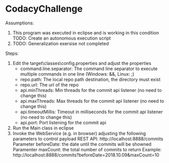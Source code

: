 # CodacyChallenge
Assumptions:
1. This program was executed in eclipse and is working in this condition
  TODO: Create an autonomous execution script
2. TODO: Generalization exersise not completed

Steps:
1. Edit the target\classes\config.properties and adjust the properties
    - command.line.separator: The command line separator to execute multiple commands in one line (Windows: &&, Linux: ;)
    - repo.path: The local repo path destination, the directory must exist
    - repo.url: The url of the repo
    - api.minThreads: Min threads for the commit api listener (no need to change this)
    - api.maxThreads: Max threads for the commit api listener (no need to change this)  
    - api.timeoutMillis: Timeout in milliseconds for the commit api listener (no need to change this)
    - api.port: Port listening for the commit api
2. Run the Main class in eclipse
3. Invoke the WebService (e.g. in browser) adjusting the following parameters to control payload
  REST API: http://localhost:8888/commits
  Parameter beforeDate: the date until the commits will be showned
  Paramenter maxCount: the total number of commits to return
  Example: http://localhost:8888/commits?beforeDate=2018.10.09&maxCount=10
  
